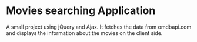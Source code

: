 # Movies searching Application
 A small project using jQuery and Ajax. It fetches the data from omdbapi.com and displays the information about the movies on the client side.
